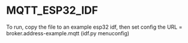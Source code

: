 # MQTT_ESP32_IDF

To run, copy the file to an example esp32 idf, then set config the URL = broker.address-example.mqtt (idf.py menuconfig)

